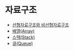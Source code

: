 # 자료구조

* [선형자료구조와 비선형자료구조](https://velog.io/@kang9366/선형자료구조와-비선형자료구조)
* [배열(Array)](https://velog.io/@kang9366/자료구조-배열Array)
* [스택(Stack)](https://velog.io/@kang9366/자료구조-스택Stack)
* [큐(Queue)](https://velog.io/@kang9366/자료구조-큐Queue)
